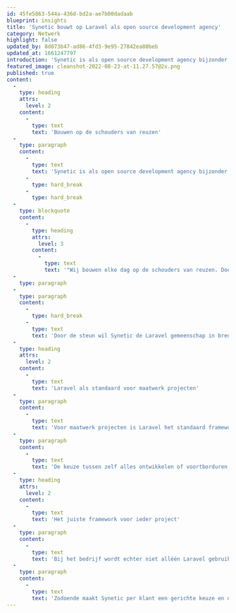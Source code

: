```yaml
---
id: 45fe5863-544a-436d-bd2a-ae7b00dadaab
blueprint: insights
title: 'Synetic bouwt op Laravel als open source development agency'
category: Netwerk
highlight: false
updated_by: 8d873b47-ad86-4fd3-9e95-27842ea80beb
updated_at: 1661247797
introduction: 'Synetic is als open source development agency bijzonder bewust van de voordelen van het gebruik van openbare broncode, het gebruik van Laravel daar een voorbeeld van! Zij hebben zich als agency aangesloten bij de DLF om het gebruik van het open source framework verder kracht bij te zetten. Lees meer over deze Laravel geörienteerde agency uit Haarlem.'
featured_image: cleanshot-2022-08-23-at-11.27.57@2x.png
published: true
content:
  -
    type: heading
    attrs:
      level: 2
    content:
      -
        type: text
        text: 'Bouwen op de schouders van reuzen'
  -
    type: paragraph
    content:
      -
        type: text
        text: 'Synetic is als open source development agency bijzonder bewust van de voordelen van het gebruik van openbare broncode. Dagelijks werken zij en leunen zijn op de kracht van het populaire Laravel framework. Zoals account manager Ilja Munsterman aangeeft bij de toetreding van Synetic tot de DLF:'
      -
        type: hard_break
      -
        type: hard_break
  -
    type: blockquote
    content:
      -
        type: heading
        attrs:
          level: 3
        content:
          -
            type: text
            text: '"Wij bouwen elke dag op de schouders van reuzen. Door code en tijd te contribueren aan verschillende projecten die wij gebruiken, helpen wij deze projecten een beetje beter te maken. Dit doen we op vele manieren, waaronder het actief steunen van de DLF."'
  -
    type: paragraph
  -
    type: paragraph
    content:
      -
        type: hard_break
      -
        type: text
        text: 'Door de steun wil Synetic de Laravel gemeenschap in bredere zin laten groeien. Ze wakkeren graag de kennisuitwisseling tussen developers (en derden) aan én stimuleren de verdere professionalisering en marketing van Laravel. Want dat Laravel zo''n enorm krachtig platform biedt voor webapplicaties mag alleen maar bekender worden, zodat meer bedrijven er van kunnen profiteren.'
  -
    type: heading
    attrs:
      level: 2
    content:
      -
        type: text
        text: 'Laravel als standaard voor maatwerk projecten'
  -
    type: paragraph
    content:
      -
        type: text
        text: 'Voor maatwerk projecten is Laravel het standaard framework van Synetic en deze keuze wordt breed gedragen onder alle developers. Omdat het snel, efficiënt, leesbaar en veilig is. Ilja: "Door dit in de kern van ons product te verankeren, kunnen we betere functionaliteit met onze klanten samen maken."'
  -
    type: paragraph
    content:
      -
        type: text
        text: 'De keuze tussen zelf alles ontwikkelen of voortborduren op Laravel was een belangrijk keuze voor het bedrijf uit Haarlem. "Een drietal jaren geleden stonden wij voor de keuze om gebruik te maken van een framework als Laravel of geheel alles als maatwerk te ontwikkelen. De keuze voor Laravel was een logische en juiste tot op de dag van vandaag."'
  -
    type: heading
    attrs:
      level: 2
    content:
      -
        type: text
        text: 'Het juiste framework voor ieder project'
  -
    type: paragraph
    content:
      -
        type: text
        text: 'Bij het bedrijf wordt echter niet alléén Laravel gebruikt. "Voor content rijke sites gebruiken wij het Drupal CMS, voor grotere webshops vaak Shopware en voor maatwerk webapplicaties dus Laravel. Wij zijn van mening dat het niet verstandig is als leverancier om elk probleem met een hamer te lijf te gaan, en hebben daarom een rijke set van tools in onze gereedschapskoffer om een business probleem op de juiste manier om te zetten tot een oplossing voor en met de klant."'
  -
    type: paragraph
    content:
      -
        type: text
        text: 'Zodoende maakt Synetic per klant een gerichte keuze en dat is alleen maar aan te prijzen en in het voordeel van de klant. Wij als DLF juichen dit toe. Welkom Synetic!'
---
```

